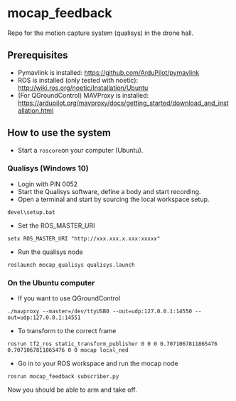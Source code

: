 # mocap_feedback
Repo for the motion capture system (qualisys) in the drone hall. 

## Prerequisites
- Pymavlink is installed: https://github.com/ArduPilot/pymavlink
- ROS is installed (only tested with noetic): http://wiki.ros.org/noetic/Installation/Ubuntu 
- (For QGroundControl) MAVProxy is installed: https://ardupilot.org/mavproxy/docs/getting_started/download_and_installation.html


## How to use the system 
- Start a `roscore`on your computer (Ubuntu). 

### Qualisys (Windows 10) 
- Login with PIN 0052
- Start the Qualisys software, define a body and start recording.  
- Open a terminal and start by sourcing the local workspace setup.
```
devel\setup.bat
```
- Set the ROS_MASTER_URI
```
setx ROS_MASTER_URI "http://xxx.xxx.x.xxx:xxxxx"
```
- Run the qualisys node 
```
roslaunch mocap_qualisys qualisys.launch
```

### On the Ubuntu computer 
- If you want to use QGroundControl 

```
./mavproxy --master=/dev/ttyUSB0 --out=udp:127.0.0.1:14550 --out=udp:127.0.0.1:14551
```
- To transform to the correct frame 
```
rosrun tf2_ros static_transform_publisher 0 0 0 0.7071067811865476 0.7071067811865476 0 0 mocap local_ned
```
- Go in to your ROS workspace and run the mocap node 
```
rosrun mocap_feedback subscriber.py
```
Now you should be able to arm and take off. 






